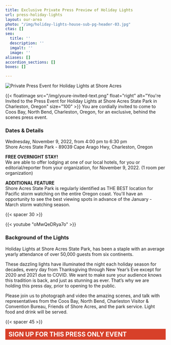 ```yaml
---
title: Exclusive Private Press Preview of Holiday Lights
url: press-holiday-lights
layout: our-area
photo: "/img/holiday-lights-house-sub-pg-header-03.jpg"
ctas: []
seo:
  title: ''
  description: ''
  imgalt: ''
  image: ''
aliases: []
accordion_sections: []
boxes: []

---
```

![Private Press Event for Holiday Lights at Shore Acres](/img/hero-holiday-lights-header.jpg)

{{< floatimage src="/img/youre-invited-text.png" float="right" alt="You're Invited to the Press Event for Holiday Lights at Shore Acres State Park in Charleston, Oregon" size="100" >}}
You are cordially invited to come to Coos Bay, North Bend, Charleston, Oregon, for an exclusive, behind the scenes press event.

### Dates & Details

Wednesday, November 9, 2022, from 4:00 pm to 6:30 pm  
Shore Acres State Park - 89039 Cape Arago Hwy, Charleston, Oregon

**FREE OVERNIGHT STAY!**  
We are able to offer lodging at one of our local hotels, for you or editorial/reporter from your organization, for November 9, 2022. (1 room per organization)

**ADDITIONAL FEATURE**  
Shore Acres State Park is regularly identified as THE BEST location for Pacific storm watching on the entire Oregon coast. You'll have an opportunity to see the best viewing spots in advance of the January - March storm watching season.

{{< spacer 30 >}}

{{< youtube "oMwQeDRya7o" >}}

### Background of the Lights

Holiday Lights at Shore Acres State Park, has been a staple with an average yearly attendance of over 50,000 guests from six continents.

These dazzling lights have illuminated the night each holiday season for decades, every day from Thanksgiving through New Year’s Eve except for 2020 and 2021 due to COVID. We want to make sure your audience knows this tradition is back, and just as stunning as ever. That’s why we are holding this press day, prior to opening to the public.

Please join us to photograph and video the amazing scenes, and talk with representatives from the Coos Bay, North Bend, Charleston Visitor & Convention Bureau, Friends of Shore Acres, and the park service. Light food and drink will be served.

{{< spacer 45 >}} <div style="background-color:#d74029; color:#ffffff; font-size: 1.4em; font-weight:bold;padding:5px 5px 5px 10px"> SIGN UP FOR THIS PRESS ONLY EVENT</div>

<script type="text/javascript" src="https://form.jotform.com/jsform/222785805493163"></script>